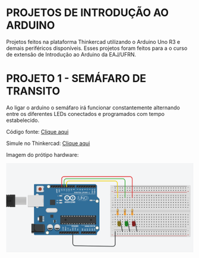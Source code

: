 # PROJETOS DE INTRODUÇÃO AO ARDUINO
Projetos feitos na plataforma Thinkercad utilizando o Arduino Uno R3 e demais periféricos disponíveis. Esses projetos foram feitos para a o curso de extensão de Introdução ao Arduino da EAJ/UFRN.

# PROJETO 1 - SEMÁFARO DE TRANSITO

Ao ligar o arduino o semáfaro irá funcionar constantemente alternando entre os diferentes LEDs conectados e programados com tempo estabelecido.

Código fonte: <a href="https://github.com/emelynfreire/introducao-ao-arduino/blob/main/atividade_1_sem_faro_de_tr_nsito1.ino">Clique aqui</a>

Simule no Thinkercad:  <a href="https://www.tinkercad.com/things/jvRW4QaWKiE-atividade-1-semafaro-de-transito">Clique aqui</a>

Imagem do prótipo hardware:

<img src="https://github.com/emelynfreire/introducao-ao-arduino/blob/main/imgs/projeto_semafaro_atividade_1.PNG?raw=true">

